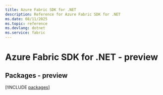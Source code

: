 ```yaml
---
title: Azure Fabric SDK for .NET
description: Reference for Azure Fabric SDK for .NET
ms.date: 08/11/2025
ms.topic: reference
ms.devlang: dotnet
ms.service: fabric
---
```

# Azure Fabric SDK for .NET - preview
## Packages - preview
[!INCLUDE [packages](fabric-index.md)]